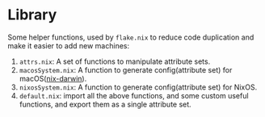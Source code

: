 # Library

Some helper functions, used by `flake.nix` to reduce code duplication and make it easier to add new
machines:

1. `attrs.nix`: A set of functions to manipulate attribute sets.
2. `macosSystem.nix`: A function to generate config(attribute set) for
   macOS([nix-darwin](https://github.com/LnL7/nix-darwin)).
3. `nixosSystem.nix`: A function to generate config(attribute set) for NixOS.
4. `default.nix`: import all the above functions, and some custom useful functions, and export them
   as a single attribute set.
